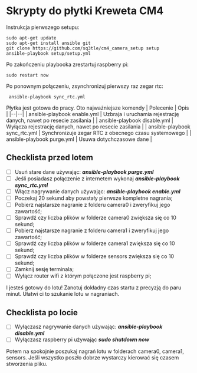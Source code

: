 # Skrypty do płytki Kreweta CM4

Instrukcja pierwszego setupu:

    sudo apt-get update
    sudo apt-get install ansible git
    git clone https://github.com/sq3tle/cm4_camera_setup setup
    ansible-playbook setup/setup.yml
    
Po zakończeniu playbooka zrestartuj raspberry pi:

    sudo restart now
Po ponownym połączeniu, zsynchronizuj pierwszy raz zegar rtc:

     ansible-playbook sync_rtc.yml

Płytka jest gotowa do pracy. Oto najważniejsze komendy
| Polecenie | Opis |
|--|--|
| ansible-playbook enable.yml | Uzbraja i uruchamia rejestrację danych, nawet po resecie zasilania |
| ansible-playbook disable.yml | Wyłącza rejestrację danych, nawet po resecie zasilania  |
| ansible-playbook sync_rtc.yml | Synchronizuje zegar RTC z obecnego czasu systemowego   |
| ansible-playbook purge.yml | Usuwa dotychczasowe dane  |

## Checklista przed lotem

 - [ ] Usuń stare dane używając: ***ansible-playbook purge.yml***
 - [ ] Jeśli posiadasz połączenie z internetem wykonaj ***ansible-playbook sync_rtc.yml***
 - [ ] Włącz nagrywanie danych używając: ***ansible-playbook enable.yml***
 - [ ] Poczekaj 20 sekund aby powstały pierwsze kompletne nagrania;
 - [ ] Pobierz najstarsze nagranie z folderu camera0 i zweryfikuj jego zawartość;
 - [ ] Sprawdź czy liczba plików w folderze camera0 zwiększa się co 10 sekund;
 - [ ] Pobierz najstarsze nagranie z folderu camera1 i zweryfikuj jego zawartość;
 - [ ] Sprawdź czy liczba plików w folderze camera1 zwiększa się co 10 sekund;
 - [ ] Sprawdź czy liczba plików w folderze sensors zwiększa się co 10 sekund;
 - [ ] Zamknij sesję terminala;
 - [ ] Wyłącz router wifi z którym połączone jest raspberry pi;
 
 I jesteś gotowy do lotu! Zanotuj dokładny czas startu z precyzją do paru minut. Ułatwi ci to szukanie lotu w nagraniach.

## Checklista po locie
 - [ ] Wyłączasz nagrywanie danych używając: ***ansible-playbook disable.yml***
 - [ ] Wyłączasz raspberry pi używając ***sudo shutdown now***

Potem na spokojnie poszukaj nagrań lotu w folderach camera0, camera1, sensors. Jeśli wszystko poszło dobrze wystarczy kierować się czasem stworzenia pliku. 
